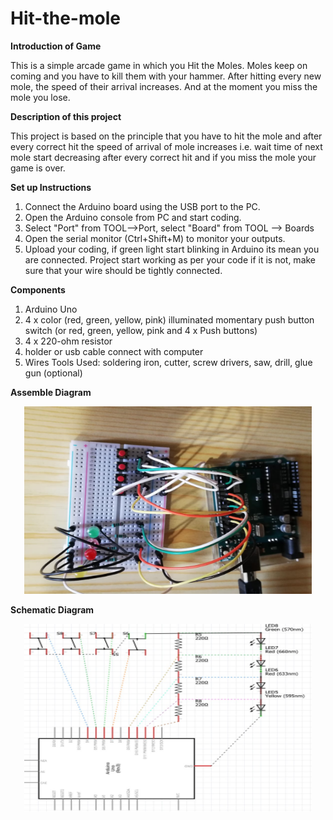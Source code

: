 # Hit-the-mole

**Introduction of Game**

This is a simple arcade game in which you Hit the Moles. Moles keep on coming and you have to kill them with your hammer. After hitting every new mole, the speed of their arrival increases. And at the moment you miss the mole you lose.

**Description of this project**

This project is based on the principle that you have to hit the mole and after every correct hit the speed of arrival of mole increases i.e. wait time of next mole start decreasing after every correct hit and if you miss the mole your game is over.

**Set up Instructions**
1.	Connect the Arduino board using the USB port to the PC.
2.	Open the Arduino console from PC and start coding.
3.	Select "Port" from TOOL-->Port, select "Board" from TOOL --> Boards
4.	Open the serial monitor (Ctrl+Shift+M) to monitor your outputs.
5.	Upload your coding, if green light start blinking in Arduino its mean you are connected. Project start working as per your code if it is not, make sure that your wire should be tightly connected.

**Components**
1.	Arduino Uno
2.	4 x color (red, green, yellow, pink) illuminated momentary push button switch (or red, green, yellow, pink and 4 x Push buttons)
3.	4 x 220-ohm resistor
4.	holder or usb cable connect with computer
5.	Wires
Tools Used: soldering iron, cutter, screw drivers, saw, drill, glue gun (optional)

<!---
![](Assemble1.jpeg?v=4&s=200)
![](Schematic%20Dig.jpg)
<img src="Assemble1.jpeg" align="center" width="300" height="250">
<img src="Schematic%20Dig.jpg" align="center" width="300" height="250">
-->

**Assemble Diagram**

<p align="center">
  <img width="460" height="300" src="Assemble1.jpeg"/460/300">                                                         
</p>

**Schematic Diagram**

<p align="center">
  <img width="460" height="300" src="Schematic%20Dig.jpg"/460/300">                                                           
</p>






